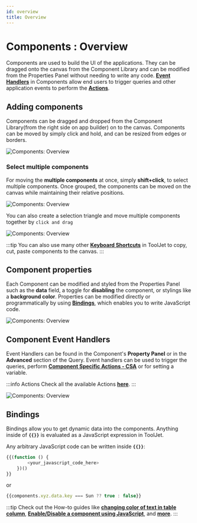 ```yaml
---
id: overview
title: Overview
---
```


# Components : Overview

Components are used to build the UI of the applications. They can be dragged onto the canvas from the Component Library and can be modified from the Properties Panel without needing to write any code. **[Event Handlers](/docs/2.2.0/widgets/overview/#component-event-handlers)** in Components allow end users to trigger queries and other application events to perform the **[Actions](/docs/category/actions-reference)**.

## Adding components

Components can be dragged and dropped from the Component Library(from the right side on app builder) on to the canvas. Components can be moved by simply click and hold, and can be resized from edges or borders.

<div style={{textAlign: 'center'}}>

<img className="screenshot-full" src="/img/widgets/overview/dragv2.gif" alt="Components: Overview" />

</div>

### Select multiple components

For moving the **multiple components** at once, simply **shift+click**, to select multiple components. Once grouped, the components can be moved on the canvas while maintaining their relative positions.

<div style={{textAlign: 'center'}}>

<img className="screenshot-full" src="/img/widgets/overview/selectv2.gif" alt="Components: Overview" />

</div>

You can also create a selection triangle and move multiple components together by `click and drag`

<div style={{textAlign: 'center'}}>

<img className="screenshot-full" src="/img/widgets/overview/dragselv2.gif" alt="Components: Overview" />

</div>

:::tip
You can also use many other **[Keyboard Shortcuts](/docs/tutorial/keyboard-shortcuts)** in ToolJet to copy, cut, paste components to the canvas.
:::

## Component properties

Each Component can be modified and styled from the Properties Panel such as the **data** field, a toggle for **disabling** the component, or stylings like a **background color**. Properties can be modified directly or programmatically by using **[Bindings](#bindings)**, which enables you to write JavaScript code.

<div style={{textAlign: 'center'}}>

<img className="screenshot-full" src="/img/widgets/overview/props.png" alt="Components: Overview" />

</div>

## Component Event Handlers

Event Handlers can be found in the Component's **Property Panel** or in the **Advanced** section of the Query. Event handlers can be used to trigger the queries, perform **[Component Specific Actions - CSA](/docs/actions/control-component)** or for setting a variable.

:::info Actions
Check all the available Actions **[here](/docs/category/actions-reference)**.
:::

<div style={{textAlign: 'center'}}>

<img className="screenshot-full" src="/img/widgets/overview/events.png" alt="Components: Overview" />

</div>

## Bindings

Bindings allow you to get dynamic data into the components. Anything inside of **`{{}}`** is evaluated as a JavaScript expression in ToolJet.

Any arbitrary JavaScript code can be written inside **`{{}}`**:
```js
{{(function () {
        <your_javascript_code_here>
    })()
}}
```
or
```js
{{components.xyz.data.key === Sun ?? true : false}}
```

:::tip
Check out the How-to guides like **[changing color of text in table column](/docs/how-to/access-cellvalue-rowdata)**, **[Enable/Disable a component using JavaScript](/docs/how-to/access-currentuser)**, and **[more](/docs/category/how-to)**.
:::

